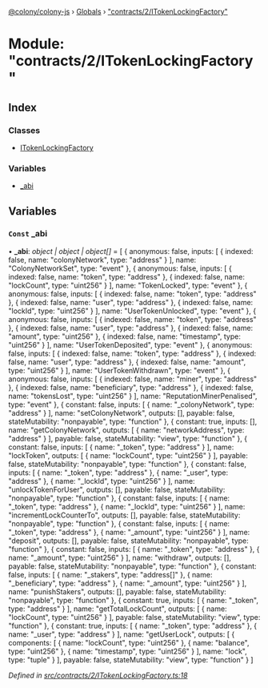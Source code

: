 [@colony/colony-js](../README.md) › [Globals](../globals.md) › ["contracts/2/ITokenLockingFactory"](_contracts_2_itokenlockingfactory_.md)

# Module: "contracts/2/ITokenLockingFactory"

## Index

### Classes

* [ITokenLockingFactory](../classes/_contracts_2_itokenlockingfactory_.itokenlockingfactory.md)

### Variables

* [_abi](_contracts_2_itokenlockingfactory_.md#const-_abi)

## Variables

### `Const` _abi

• **_abi**: *object | object | object[]* = [
  {
    anonymous: false,
    inputs: [
      {
        indexed: false,
        name: "colonyNetwork",
        type: "address"
      }
    ],
    name: "ColonyNetworkSet",
    type: "event"
  },
  {
    anonymous: false,
    inputs: [
      {
        indexed: false,
        name: "token",
        type: "address"
      },
      {
        indexed: false,
        name: "lockCount",
        type: "uint256"
      }
    ],
    name: "TokenLocked",
    type: "event"
  },
  {
    anonymous: false,
    inputs: [
      {
        indexed: false,
        name: "token",
        type: "address"
      },
      {
        indexed: false,
        name: "user",
        type: "address"
      },
      {
        indexed: false,
        name: "lockId",
        type: "uint256"
      }
    ],
    name: "UserTokenUnlocked",
    type: "event"
  },
  {
    anonymous: false,
    inputs: [
      {
        indexed: false,
        name: "token",
        type: "address"
      },
      {
        indexed: false,
        name: "user",
        type: "address"
      },
      {
        indexed: false,
        name: "amount",
        type: "uint256"
      },
      {
        indexed: false,
        name: "timestamp",
        type: "uint256"
      }
    ],
    name: "UserTokenDeposited",
    type: "event"
  },
  {
    anonymous: false,
    inputs: [
      {
        indexed: false,
        name: "token",
        type: "address"
      },
      {
        indexed: false,
        name: "user",
        type: "address"
      },
      {
        indexed: false,
        name: "amount",
        type: "uint256"
      }
    ],
    name: "UserTokenWithdrawn",
    type: "event"
  },
  {
    anonymous: false,
    inputs: [
      {
        indexed: false,
        name: "miner",
        type: "address"
      },
      {
        indexed: false,
        name: "beneficiary",
        type: "address"
      },
      {
        indexed: false,
        name: "tokensLost",
        type: "uint256"
      }
    ],
    name: "ReputationMinerPenalised",
    type: "event"
  },
  {
    constant: false,
    inputs: [
      {
        name: "_colonyNetwork",
        type: "address"
      }
    ],
    name: "setColonyNetwork",
    outputs: [],
    payable: false,
    stateMutability: "nonpayable",
    type: "function"
  },
  {
    constant: true,
    inputs: [],
    name: "getColonyNetwork",
    outputs: [
      {
        name: "networkAddress",
        type: "address"
      }
    ],
    payable: false,
    stateMutability: "view",
    type: "function"
  },
  {
    constant: false,
    inputs: [
      {
        name: "_token",
        type: "address"
      }
    ],
    name: "lockToken",
    outputs: [
      {
        name: "lockCount",
        type: "uint256"
      }
    ],
    payable: false,
    stateMutability: "nonpayable",
    type: "function"
  },
  {
    constant: false,
    inputs: [
      {
        name: "_token",
        type: "address"
      },
      {
        name: "_user",
        type: "address"
      },
      {
        name: "_lockId",
        type: "uint256"
      }
    ],
    name: "unlockTokenForUser",
    outputs: [],
    payable: false,
    stateMutability: "nonpayable",
    type: "function"
  },
  {
    constant: false,
    inputs: [
      {
        name: "_token",
        type: "address"
      },
      {
        name: "_lockId",
        type: "uint256"
      }
    ],
    name: "incrementLockCounterTo",
    outputs: [],
    payable: false,
    stateMutability: "nonpayable",
    type: "function"
  },
  {
    constant: false,
    inputs: [
      {
        name: "_token",
        type: "address"
      },
      {
        name: "_amount",
        type: "uint256"
      }
    ],
    name: "deposit",
    outputs: [],
    payable: false,
    stateMutability: "nonpayable",
    type: "function"
  },
  {
    constant: false,
    inputs: [
      {
        name: "_token",
        type: "address"
      },
      {
        name: "_amount",
        type: "uint256"
      }
    ],
    name: "withdraw",
    outputs: [],
    payable: false,
    stateMutability: "nonpayable",
    type: "function"
  },
  {
    constant: false,
    inputs: [
      {
        name: "_stakers",
        type: "address[]"
      },
      {
        name: "_beneficiary",
        type: "address"
      },
      {
        name: "_amount",
        type: "uint256"
      }
    ],
    name: "punishStakers",
    outputs: [],
    payable: false,
    stateMutability: "nonpayable",
    type: "function"
  },
  {
    constant: true,
    inputs: [
      {
        name: "_token",
        type: "address"
      }
    ],
    name: "getTotalLockCount",
    outputs: [
      {
        name: "lockCount",
        type: "uint256"
      }
    ],
    payable: false,
    stateMutability: "view",
    type: "function"
  },
  {
    constant: true,
    inputs: [
      {
        name: "_token",
        type: "address"
      },
      {
        name: "_user",
        type: "address"
      }
    ],
    name: "getUserLock",
    outputs: [
      {
        components: [
          {
            name: "lockCount",
            type: "uint256"
          },
          {
            name: "balance",
            type: "uint256"
          },
          {
            name: "timestamp",
            type: "uint256"
          }
        ],
        name: "lock",
        type: "tuple"
      }
    ],
    payable: false,
    stateMutability: "view",
    type: "function"
  }
]

*Defined in [src/contracts/2/ITokenLockingFactory.ts:18](https://github.com/JoinColony/colonyJS/blob/2830301/src/contracts/2/ITokenLockingFactory.ts#L18)*
